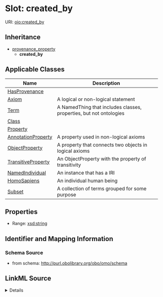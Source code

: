 # Slot: created_by

URI: [oio:created_by](http://www.geneontology.org/formats/oboInOwl#created_by)




## Inheritance

* [provenance_property](provenance_property.md)
    * **created_by**





## Applicable Classes

| Name | Description |
| --- | --- |
[HasProvenance](HasProvenance.md) | 
[Axiom](Axiom.md) | A logical or non-logical statement
[Term](Term.md) | A NamedThing that includes classes, properties, but not ontologies
[Class](Class.md) | 
[Property](Property.md) | 
[AnnotationProperty](AnnotationProperty.md) | A property used in non-logical axioms
[ObjectProperty](ObjectProperty.md) | A property that connects two objects in logical axioms
[TransitiveProperty](TransitiveProperty.md) | An ObjectProperty with the property of transitivity
[NamedIndividual](NamedIndividual.md) | An instance that has a IRI
[HomoSapiens](HomoSapiens.md) | An individual human being
[Subset](Subset.md) | A collection of terms grouped for some purpose






## Properties

* Range: [xsd:string](http://www.w3.org/2001/XMLSchema#string)







## Identifier and Mapping Information







### Schema Source


* from schema: http://purl.obolibrary.org/obo/omo/schema




## LinkML Source

<details>
```yaml
name: created_by
deprecated: proposed obsoleted by OMO group 2022-04-12
from_schema: http://purl.obolibrary.org/obo/omo/schema
deprecated_element_has_exact_replacement: creator
rank: 1000
is_a: provenance_property
slot_uri: oio:created_by
alias: created_by
domain_of:
- HasProvenance
- Axiom
range: string

```
</details>
